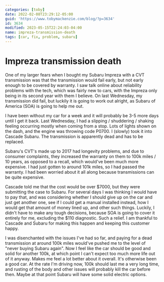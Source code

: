 ```yaml
---
categories: [toby]
date: 2022-02-08T23:29:12-05:00
guid: 'https://www.tobymackenzie.com/blog/?p=3634'
id: 3634
modified: 2023-05-15T22:24:03-04:00
name: impreza-transmission-death
tags: [car, fix, problem, subaru]
---
```


Impreza transmission death
==========================

One of my larger fears when I bought my Subaru Impreza with a CVT transmission was that the transmission would fail early, but not early enough to be covered by warranty.  I saw talk online about reliability problems with the tech, which was fairly new to cars, with the Impreza only being in its second year with them I believe.  On last Wednesday, my transmission did fail, but luckily it is going to work out alright, as Subaru of America (SOA) is going to help me out.

<!--more-->

I have been without my car for a week and it will probably be 3-5 more days until I get it back.  Last Wednesday, I had a slipping / shuddering / shaking feeling occurring mostly when coming from a stop.  Lots of lights shown on the dash, and the engine was throwing code P0700.  I (slowly) took it into Cascade Subaru.  The transmission is apparently dead and has to be replaced.

Subaru's CVT's made up to 2017 had longevity problems, and due to consumer complaints, they increased the warranty on them to 100k miles / 10 years, as opposed to a recall, which would've been much more expensive.  I had just gotten to around 101k miles, so I had passed the warranty.  I had been worried about it all along because transmissions can be quite expensive.

Cascade told me that the cost would be over $7000, but they were submitting the case to Subaru.  For several days I was thinking I would have to pay that, and was considering whether I should give up on the car and just get another one, see if I could get a manual installed instead, how I would get that amount of money lined up, and other such things.  Luckily, I didn't have to make any tough decisions, because SOA is going to cover it entirely for me, excluding the $110 diagnostic.  Such a relief.  I am thankful to Cascade and Subaru for making this happen and keeping this customer happy.

I was disenchanted with the issues I've had so far, and paying for a dead transmission at around 100k miles would've pushed me to the level of "never buying Subaru again".  Now I feel like the car should be good and solid for another 100k, at which point I can't expect too much more life out of it anyway.  Makes me feel a lot better about it overall.  It's otherwise been a good car.  At the rate I'm driving now, 100k should last me a very long time, and rusting of the body and other issues will probably kill the car before then.  Maybe at that point Subaru will have some solid electric options.
